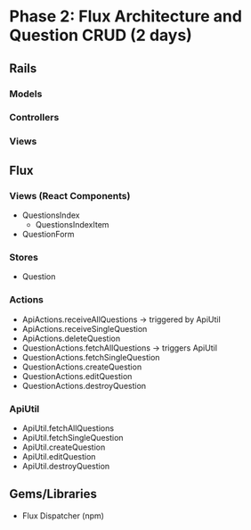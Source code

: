 # Phase 2: Flux Architecture and Question CRUD (2 days)

## Rails
### Models

### Controllers

### Views

## Flux
### Views (React Components)
* QuestionsIndex
  - QuestionsIndexItem
* QuestionForm

### Stores
* Question

### Actions
* ApiActions.receiveAllQuestions -> triggered by ApiUtil
* ApiActions.receiveSingleQuestion
* ApiActions.deleteQuestion
* QuestionActions.fetchAllQuestions -> triggers ApiUtil
* QuestionActions.fetchSingleQuestion
* QuestionActions.createQuestion
* QuestionActions.editQuestion
* QuestionActions.destroyQuestion

### ApiUtil
* ApiUtil.fetchAllQuestions
* ApiUtil.fetchSingleQuestion
* ApiUtil.createQuestion
* ApiUtil.editQuestion
* ApiUtil.destroyQuestion

## Gems/Libraries
* Flux Dispatcher (npm)
